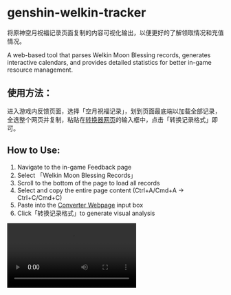# genshin-welkin-tracker
将原神空月祝福记录页面复制的内容可视化输出，以便更好的了解领取情况和充值情况。

A web-based tool that parses Welkin Moon Blessing records, generates interactive calendars, and provides detailed statistics for better in-game resource management.

## 使用方法：

进入游戏内反馈页面，选择「空月祝福记录」，划到页面最底端以加载全部记录，全选整个网页并复制，粘贴在[转换器网页](https://fairy-ju.github.io/genshin-welkin-tracker/)的输入框中，点击「转换记录格式」即可。

## **How to Use:**

1. Navigate to the in-game Feedback page
2. Select 「Welkin Moon Blessing Records」
3. Scroll to the bottom of the page to load all records
4. Select and copy the entire page content (Ctrl+A/Cmd+A → Ctrl+C/Cmd+C)
5. Paste into the [Converter Webpage](https://fairy-ju.github.io/genshin-welkin-tracker/) input box
6. Click「转换记录格式」to generate visual analysis

<video src="https://fairy-ju.github.io/genshin-welkin-tracker/Guide.mp4"></video>
